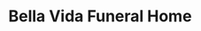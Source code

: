 ---
title: "Bella Vida Funeral Home"
url: /garden-city/bella-vida-funeral-home/
shop: funeral directors
---
